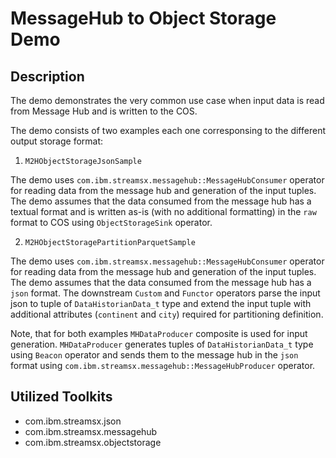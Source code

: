 # MessageHub to Object Storage Demo

## Description
The demo demonstrates the very common use case when input
data is read from Message Hub and is written to the COS.

The demo consists of two examples each one corresponsing to the different
output storage format:

1. `M2HObjectStorageJsonSample`

The demo uses `com.ibm.streamsx.messagehub::MessageHubConsumer`
operator for reading data from the message hub and generation
of the input tuples. The demo assumes that the data consumed from the message
hub has a textual format and is written as-is (with no additional formatting)
in the `raw` format to COS using `ObjectStorageSink` operator.

2. `M2HObjectStoragePartitionParquetSample`

The demo uses `com.ibm.streamsx.messagehub::MessageHubConsumer`
operator for reading data from the message hub and generation
of the input tuples. The demo assumes that the data consumed from the message
hub has a `json` format. The downstream `Custom` and `Functor` operators parse 
the input json to tuple of `DataHistorianData_t` type and extend the input tuple 
with additional attributes (`continent` and `city`) required for partitioning definition.

Note, that for both examples `MHDataProducer` composite is used for input generation.
`MHDataProducer` generates tuples of `DataHistorianData_t` type using `Beacon`
operator and sends them to the message hub in the `json` format using
`com.ibm.streamsx.messagehub::MessageHubProducer` operator.

## Utilized Toolkits
 - com.ibm.streamsx.json
 - com.ibm.streamsx.messagehub
 - com.ibm.streamsx.objectstorage
